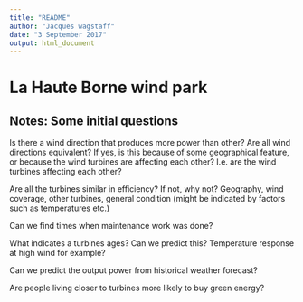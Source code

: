 ```yaml
---
title: "README"
author: "Jacques wagstaff"
date: "3 September 2017"
output: html_document
---
```


# La Haute Borne wind park

## Notes: Some initial questions

Is there a wind direction that produces more power than other? Are all wind 
directions equivalent? If yes, is this because of some geographical feature, 
or because the wind turbines are affecting each other? I.e. are the wind 
turbines affecting each other?

Are all the turbines similar in efficiency? If not, why not? Geography, wind
coverage, other turbines, general condition (might be indicated by factors 
such as temperatures etc.)

Can we find times when maintenance work was done? 

What indicates a turbines ages? Can we predict this? Temperature response at
high wind for example? 

Can we predict the output power from historical weather forecast?

Are people living closer to turbines more likely to buy green energy?


